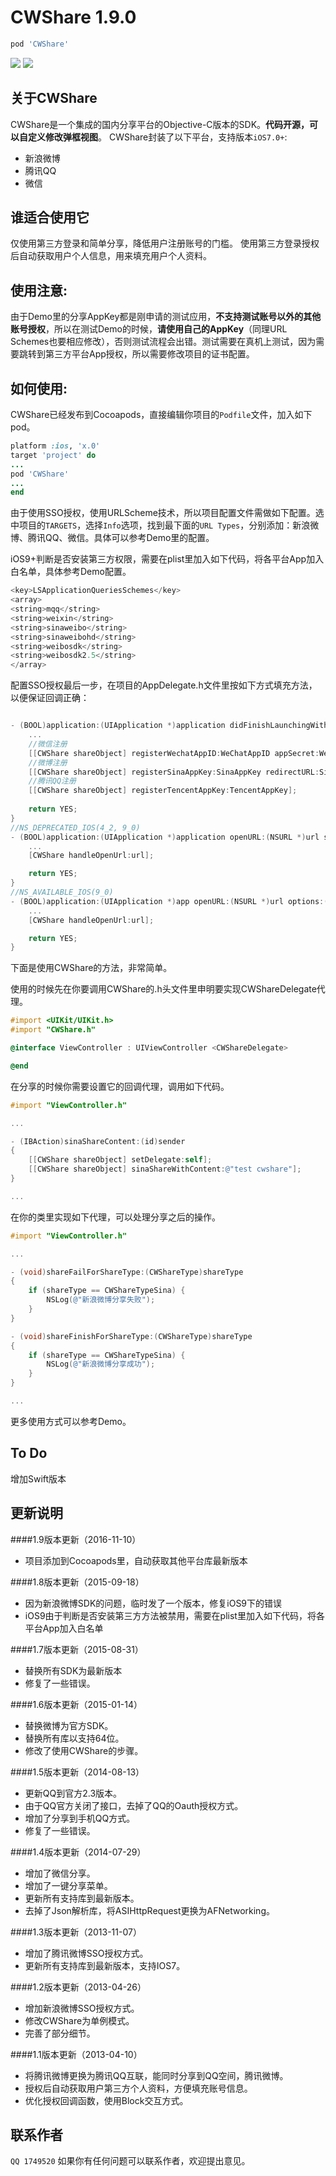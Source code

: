 CWShare 1.9.0
=======
```ruby
pod 'CWShare'
```
![](http://admin.imdota.com/screenshot2.jpeg) ![](http://admin.imdota.com/screenshot1.jpeg)

## 关于CWShare
CWShare是一个集成的国内分享平台的Objective-C版本的SDK。**代码开源，可以自定义修改弹框视图**。
CWShare封装了以下平台，支持版本`iOS7.0+`:
- 新浪微博
- 腾讯QQ
- 微信

## 谁适合使用它
仅使用第三方登录和简单分享，降低用户注册账号的门槛。
使用第三方登录授权后自动获取用户个人信息，用来填充用户个人资料。

## 使用注意:
由于Demo里的分享AppKey都是刚申请的测试应用，**不支持测试账号以外的其他账号授权**，所以在测试Demo的时候，**请使用自己的AppKey**（同理URL Schemes也要相应修改），否则测试流程会出错。测试需要在真机上测试，因为需要跳转到第三方平台App授权，所以需要修改项目的证书配置。

## 如何使用:
CWShare已经发布到Cocoapods，直接编辑你项目的`Podfile`文件，加入如下pod。
```ruby
platform :ios, 'x.0'
target 'project' do
...
pod 'CWShare'
...
end
```

由于使用SSO授权，使用URLScheme技术，所以项目配置文件需做如下配置。选中项目的`TARGETS`，选择`Info`选项，找到最下面的`URL Types`，分别添加：新浪微博、腾讯QQ、微信。具体可以参考Demo里的配置。

iOS9+判断是否安装第三方权限，需要在plist里加入如下代码，将各平台App加入白名单，具体参考Demo配置。
```objective-c
<key>LSApplicationQueriesSchemes</key>
<array>
<string>mqq</string>
<string>weixin</string>
<string>sinaweibo</string>
<string>sinaweibohd</string>
<string>weibosdk</string>
<string>weibosdk2.5</string>
</array>
```

配置SSO授权最后一步，在项目的AppDelegate.h文件里按如下方式填充方法，以便保证回调正确：
```objective-c

- (BOOL)application:(UIApplication *)application didFinishLaunchingWithOptions:(NSDictionary *)launchOptions {   
    ...
    //微信注册
    [[CWShare shareObject] registerWechatAppID:WeChatAppID appSecret:WeChatAppSecret];
    //微博注册
    [[CWShare shareObject] registerSinaAppKey:SinaAppKey redirectURL:SinaRedirectURL];
    //腾讯QQ注册
    [[CWShare shareObject] registerTencentAppKey:TencentAppKey];
    
    return YES;
}
//NS_DEPRECATED_IOS(4_2, 9_0)
- (BOOL)application:(UIApplication *)application openURL:(NSURL *)url sourceApplication:(NSString *)sourceApplication annotation:(id)annotation {
    ...
    [CWShare handleOpenUrl:url];

    return YES;
}
//NS_AVAILABLE_IOS(9_0)
- (BOOL)application:(UIApplication *)app openURL:(NSURL *)url options:(NSDictionary<NSString *,id> *)options {
    ...
    [CWShare handleOpenUrl:url];

    return YES;
}

```

下面是使用CWShare的方法，非常简单。

使用的时候先在你要调用CWShare的.h头文件里申明要实现CWShareDelegate代理。
```objective-c
#import <UIKit/UIKit.h>
#import "CWShare.h"

@interface ViewController : UIViewController <CWShareDelegate>

@end
```
在分享的时候你需要设置它的回调代理，调用如下代码。
```objective-c
#import "ViewController.h"

...

- (IBAction)sinaShareContent:(id)sender
{
    [[CWShare shareObject] setDelegate:self];
    [[CWShare shareObject] sinaShareWithContent:@"test cwshare"];
}

...
```

在你的类里实现如下代理，可以处理分享之后的操作。
```objective-c
#import "ViewController.h"

...

- (void)shareFailForShareType:(CWShareType)shareType
{
    if (shareType == CWShareTypeSina) {
        NSLog(@"新浪微博分享失败");
    }
}

- (void)shareFinishForShareType:(CWShareType)shareType
{
    if (shareType == CWShareTypeSina) {
        NSLog(@"新浪微博分享成功");
    }
}

...
```
更多使用方式可以参考Demo。

## To Do
增加Swift版本

## 更新说明
####1.9版本更新（2016-11-10）
- 项目添加到Cocoapods里，自动获取其他平台库最新版本

####1.8版本更新（2015-09-18）
- 因为新浪微博SDK的问题，临时发了一个版本，修复iOS9下的错误
- iOS9由于判断是否安装第三方方法被禁用，需要在plist里加入如下代码，将各平台App加入白名单

####1.7版本更新（2015-08-31）
- 替换所有SDK为最新版本
- 修复了一些错误。

####1.6版本更新（2015-01-14）
- 替换微博为官方SDK。
- 替换所有库以支持64位。
- 修改了使用CWShare的步骤。

####1.5版本更新（2014-08-13）
- 更新QQ到官方2.3版本。
- 由于QQ官方关闭了接口，去掉了QQ的Oauth授权方式。
- 增加了分享到手机QQ方式。
- 修复了一些错误。

####1.4版本更新（2014-07-29）
- 增加了微信分享。
- 增加了一键分享菜单。
- 更新所有支持库到最新版本。
- 去掉了Json解析库，将ASIHttpRequest更换为AFNetworking。

####1.3版本更新（2013-11-07）
- 增加了腾讯微博SSO授权方式。
- 更新所有支持库到最新版本，支持IOS7。

####1.2版本更新（2013-04-26）
- 增加新浪微博SSO授权方式。
- 修改CWShare为单例模式。
- 完善了部分细节。

####1.1版本更新（2013-04-10）
- 将腾讯微博更换为腾讯QQ互联，能同时分享到QQ空间，腾讯微博。
- 授权后自动获取用户第三方个人资料，方便填充账号信息。
- 优化授权回调函数，使用Block交互方式。

## 联系作者
`QQ 1749520`
如果你有任何问题可以联系作者，欢迎提出意见。
